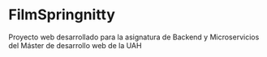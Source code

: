 # FilmSpringnitty
Proyecto web desarrollado para la asignatura de Backend y Microservicios del Máster de desarrollo web de la UAH
